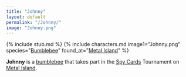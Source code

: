 ```yaml
---
title: "Johnny"
layout: default
permalink: "/Johnny/"
image: "Johnny.png"
---
```

{% include stub.md %}
{% include characters.md image1="Johnny.png" species="[Bumblebee](/Bee)" found_at="[Metal Island](/Metal_Island)" %}

**Johnny** is a [bumblebee](/bee) that takes part in the [Spy Cards](/Spy_Cards) Tournament on [Metal Island](/Metal_Island).